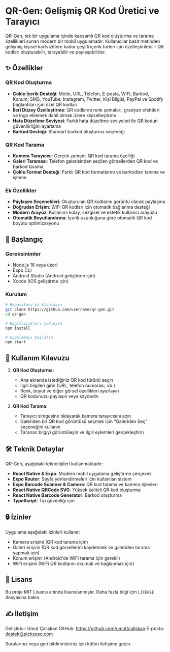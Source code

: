 # QR-Gen: Gelişmiş QR Kod Üretici ve Tarayıcı

QR-Gen, tek bir uygulama içinde kapsamlı QR kod oluşturma ve tarama özellikleri sunan modern bir mobil uygulamadır. Kullanıcılar basit metinden gelişmiş kişisel kartvizitlere kadar çeşitli içerik türleri için özelleştirilebilir QR kodları oluşturabilir, tarayabilir ve paylaşabilirler.

## ✨ Özellikler

### QR Kod Oluşturma
- **Çoklu İçerik Desteği**: Metin, URL, Telefon, E-posta, WiFi, Barkod, Konum, SMS, YouTube, Instagram, Twitter, Kişi Bilgisi, PayPal ve Spotify bağlantıları için özel QR kodları
- **İleri Düzey Özelleştirme**: QR kodlarını renk şemaları, gradyan efektleri ve logo eklemek dahil olmak üzere kişiselleştirme
- **Hata Düzeltme Seviyesi**: Farklı hata düzeltme seviyeleri ile QR kodun güvenilirliğini ayarlama
- **Barkod Desteği**: Standart barkod oluşturma seçeneği

### QR Kod Tarama
- **Kamera Tarayıcısı**: Gerçek zamanlı QR kod tarama özelliği
- **Galeri Taraması**: Telefon galerisinden seçilen görsellerden QR kod ve barkod tarama
- **Çoklu Format Desteği**: Farklı QR kod formatlarını ve barkodları tanıma ve işleme

### Ek Özellikler
- **Paylaşım Seçenekleri**: Oluşturulan QR kodlarını görüntü olarak paylaşma
- **Doğrudan Erişim**: WiFi QR kodları için otomatik bağlanma desteği
- **Modern Arayüz**: Kullanımı kolay, sezgisel ve estetik kullanıcı arayüzü
- **Otomatik Boyutlandırma**: İçerik uzunluğuna göre otomatik QR kod boyutu optimizasyonu

## 🚀 Başlangıç

### Gereksinimler
- Node.js 16 veya üzeri
- Expo CLI
- Android Studio (Android geliştirme için)
- Xcode (iOS geliştirme için)

### Kurulum

```bash
# Repository'yi klonlayın
git clone https://github.com/username/qr-gen.git
cd qr-gen

# Bağımlılıkları yükleyin
npm install

# Uygulamayı başlatın
npm start
```

## 📱 Kullanım Kılavuzu

1. **QR Kod Oluşturma**:
   - Ana ekranda istediğiniz QR kod türünü seçin
   - İlgili bilgileri girin (URL, telefon numarası, vb.)
   - Renk, boyut ve diğer görsel özellikleri ayarlayın
   - QR kodunuzu paylaşın veya kaydedin

2. **QR Kod Tarama**:
   - Tarayıcı simgesine tıklayarak kamera tarayıcısını açın
   - Galeriden bir QR kod görüntüsü seçmek için "Galeriden Seç" seçeneğini kullanın
   - Taranan bilgiyi görüntüleyin ve ilgili eylemleri gerçekleştirin

## 🛠️ Teknik Detaylar

QR-Gen, aşağıdaki teknolojileri kullanmaktadır:

- **React Native & Expo**: Modern mobil uygulama geliştirme çerçevesi
- **Expo Router**: Sayfa yönlendirmeleri için kullanılan sistem
- **Expo Barcode Scanner & Camera**: QR kod tarama ve kamera işlevleri
- **React Native QRCode SVG**: Yüksek kaliteli QR kod oluşturma
- **React Native Barcode Generator**: Barkod oluşturma
- **TypeScript**: Tip güvenliği için

## 🔒 İzinler

Uygulama aşağıdaki izinleri kullanır:
- Kamera erişimi (QR kod tarama için)
- Galeri erişimi (QR kod görsellerini kaydetmek ve galeriden tarama yapmak için)
- Konum erişimi (Android'de WiFi tarama için gerekli)
- WiFi erişimi (WiFi QR kodlarını okumak ve bağlanmak için)

## 📝 Lisans

Bu proje MIT Lisansı altında lisanslanmıştır. Daha fazla bilgi için `LICENSE` dosyasına bakın.

## ✍️ İletişim

Geliştirici: Umut Çalışkan
GitHub: https://github.com/umuttcaliskan
E-posta: destek@picksoso.com

Sorularınız veya geri bildirimleriniz için lütfen iletişime geçin.